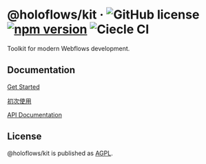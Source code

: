 # @holoflows/kit &middot; ![GitHub license](https://img.shields.io/badge/license-AGPL-blue.svg?style=flat-square) [![npm version](https://img.shields.io/npm/v/@holoflows/kit.svg?style=flat-square)](https://www.npmjs.com/package/@holoflows/kit) ![Ciecle CI](https://img.shields.io/circleci/project/github/DimensionDev/holoflows-kit.svg?style=flat-square&logo=circleci)

Toolkit for modern Webflows development.

## Documentation

[Get Started](./doc/en/index.md)

[初次使用](./doc/zh-CN/index.md)

[API Documentation](./api-documents/kit.md)

## License

@holoflows/kit is published as [AGPL](./LICENSE).
